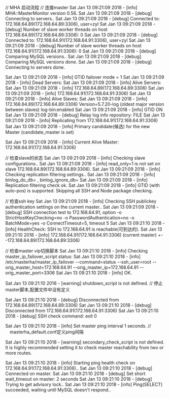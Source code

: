 //  MHA 启动流程
//  连接master
Sat Jan 13 09:21:09 2018 - [info] MHA::MasterMonitor version 0.56.
Sat Jan 13 09:21:09 2018 - [debug] Connecting to servers..
Sat Jan 13 09:21:09 2018 - [debug]  Connected to: 172.168.64.89(172.168.64.89:3306), user=zyl
Sat Jan 13 09:21:09 2018 - [debug]  Number of slave worker threads on host 172.168.64.89(172.168.64.89:3306): 0
Sat Jan 13 09:21:09 2018 - [debug]  Connected to: 172.168.64.91(172.168.64.91:3306), user=zyl
Sat Jan 13 09:21:09 2018 - [debug]  Number of slave worker threads on host 172.168.64.91(172.168.64.91:3306): 0
Sat Jan 13 09:21:09 2018 - [debug]  Comparing MySQL versions..
Sat Jan 13 09:21:09 2018 - [debug]   Comparing MySQL versions done.
Sat Jan 13 09:21:09 2018 - [debug] Connecting to servers done.

Sat Jan 13 09:21:09 2018 - [info] GTID failover mode = 1
Sat Jan 13 09:21:09 2018 - [info] Dead Servers:
Sat Jan 13 09:21:09 2018 - [info] Alive Servers:
Sat Jan 13 09:21:09 2018 - [info]   172.168.64.89(172.168.64.89:3306)
Sat Jan 13 09:21:09 2018 - [info]   172.168.64.91(172.168.64.91:3306)
Sat Jan 13 09:21:09 2018 - [info] Alive Slaves:
Sat Jan 13 09:21:09 2018 - [info]   172.168.64.89(172.168.64.89:3306)  Version=5.7.20-log (oldest major version between slaves) log-bin:enabled
Sat Jan 13 09:21:09 2018 - [info]     GTID ON
Sat Jan 13 09:21:09 2018 - [debug]    Relay log info repository: FILE
Sat Jan 13 09:21:09 2018 - [info]     Replicating from 172.168.64.91(172.168.64.91:3306)
Sat Jan 13 09:21:09 2018 - [info]     Primary candidate(候选) for the new Master (candidate_master is set)

Sat Jan 13 09:21:09 2018 - [info] Current Alive Master: 172.168.64.91(172.168.64.91:3306)

//  检查slave的状态
Sat Jan 13 09:21:09 2018 - [info] Checking slave configurations..
Sat Jan 13 09:21:09 2018 - [info]  read_only=1 is not set on slave 172.168.64.89(172.168.64.89:3306).
Sat Jan 13 09:21:09 2018 - [info] Checking replication filtering settings..
Sat Jan 13 09:21:09 2018 - [info]  binlog_do_db= , binlog_ignore_db= 
Sat Jan 13 09:21:09 2018 - [info]  Replication filtering check ok.
Sat Jan 13 09:21:09 2018 - [info] GTID (with auto-pos) is supported. Skipping all SSH and Node package checking.

//  检查ssh key
Sat Jan 13 09:21:09 2018 - [info] Checking SSH publickey authentication settings on the current master..
Sat Jan 13 09:21:09 2018 - [debug] SSH connection test to 172.168.64.91, option -o StrictHostKeyChecking=no -o PasswordAuthentication=no -o BatchMode=yes -o ConnectTimeout=5, timeout 5
Sat Jan 13 09:21:10 2018 - [info] HealthCheck: SSH to 172.168.64.91 is reachable(可到达的).
Sat Jan 13 09:21:10 2018 - [info] 
172.168.64.91(172.168.64.91:3306) (current master)
 +--172.168.64.89(172.168.64.89:3306)

//  检查master vip切换脚本
Sat Jan 13 09:21:10 2018 - [info] Checking master_ip_failover_script status:
Sat Jan 13 09:21:10 2018 - [info]   /etc/masterha/master_ip_failover --command=status --ssh_user=root --orig_master_host=172.168.64.91 --orig_master_ip=172.168.64.91 --orig_master_port=3306 
Sat Jan 13 09:21:10 2018 - [info]  OK.

Sat Jan 13 09:21:10 2018 - [warning] shutdown_script is not defined.  //  停止master脚本,配置文件中没有定义

Sat Jan 13 09:21:10 2018 - [debug]  Disconnected from 172.168.64.89(172.168.64.89:3306)
Sat Jan 13 09:21:10 2018 - [debug]  Disconnected from 172.168.64.91(172.168.64.91:3306)
Sat Jan 13 09:21:10 2018 - [debug] SSH check command: exit 0


Sat Jan 13 09:21:10 2018 - [info] Set master ping interval 1 seconds.  // 　masterha_default.conf定义ping间隔

Sat Jan 13 09:21:10 2018 - [warning] secondary_check_script is not defined. It is highly recommended setting it to check master reachability from two or more routes.


Sat Jan 13 09:21:10 2018 - [info] Starting ping health check on 172.168.64.91(172.168.64.91:3306)..
Sat Jan 13 09:21:10 2018 - [debug] Connected on master.
Sat Jan 13 09:21:10 2018 - [debug] Set short wait_timeout on master: 2 seconds
Sat Jan 13 09:21:10 2018 - [debug] Trying to get advisory lock..
Sat Jan 13 09:21:10 2018 - [info] Ping(SELECT) succeeded, waiting until MySQL doesn't respond..
